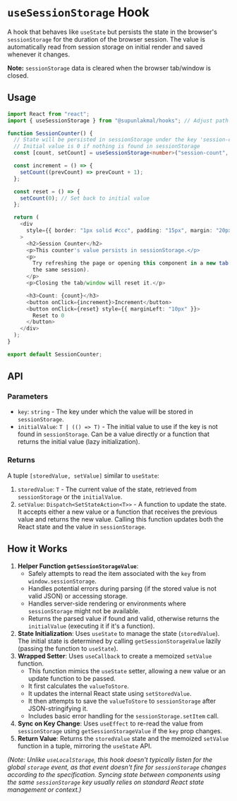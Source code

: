 # `useSessionStorage` Hook

A hook that behaves like `useState` but persists the state in the browser's `sessionStorage` for the duration of the browser session. The value is automatically read from session storage on initial render and saved whenever it changes.

**Note:** `sessionStorage` data is cleared when the browser tab/window is closed.

## Usage

```typescript
import React from "react";
import { useSessionStorage } from "@supunlakmal/hooks"; // Adjust path

function SessionCounter() {
  // State will be persisted in sessionStorage under the key 'session-count'
  // Initial value is 0 if nothing is found in sessionStorage
  const [count, setCount] = useSessionStorage<number>("session-count", 0);

  const increment = () => {
    setCount((prevCount) => prevCount + 1);
  };

  const reset = () => {
    setCount(0); // Set back to initial value
  };

  return (
    <div
      style={{ border: "1px solid #ccc", padding: "15px", margin: "20px 0" }}
    >
      <h2>Session Counter</h2>
      <p>This counter's value persists in sessionStorage.</p>
      <p>
        Try refreshing the page or opening this component in a new tab (within
        the same session).
      </p>
      <p>Closing the tab/window will reset it.</p>

      <h3>Count: {count}</h3>
      <button onClick={increment}>Increment</button>
      <button onClick={reset} style={{ marginLeft: "10px" }}>
        Reset to 0
      </button>
    </div>
  );
}

export default SessionCounter;
```

## API

### Parameters

- `key`: `string` - The key under which the value will be stored in `sessionStorage`.
- `initialValue`: `T | (() => T)` - The initial value to use if the key is not found in `sessionStorage`. Can be a value directly or a function that returns the initial value (lazy initialization).

### Returns

A tuple `[storedValue, setValue]` similar to `useState`:

1.  `storedValue`: `T` - The current value of the state, retrieved from `sessionStorage` or the `initialValue`.
2.  `setValue`: `Dispatch<SetStateAction<T>>` - A function to update the state. It accepts either a new value or a function that receives the previous value and returns the new value. Calling this function updates both the React state and the value in `sessionStorage`.

## How it Works

1.  **Helper Function `getSessionStorageValue`**:
    - Safely attempts to read the item associated with the `key` from `window.sessionStorage`.
    - Handles potential errors during parsing (if the stored value is not valid JSON) or accessing storage.
    - Handles server-side rendering or environments where `sessionStorage` might not be available.
    - Returns the parsed value if found and valid, otherwise returns the `initialValue` (executing it if it's a function).
2.  **State Initialization**: Uses `useState` to manage the state (`storedValue`). The initial state is determined by calling `getSessionStorageValue` lazily (passing the function to `useState`).
3.  **Wrapped Setter**: Uses `useCallback` to create a memoized `setValue` function.
    - This function mimics the `useState` setter, allowing a new value or an update function to be passed.
    - It first calculates the `valueToStore`.
    - It updates the internal React state using `setStoredValue`.
    - It then attempts to save the `valueToStore` to `sessionStorage` after JSON-stringifying it.
    - Includes basic error handling for the `sessionStorage.setItem` call.
4.  **Sync on Key Change**: Uses `useEffect` to re-read the value from `sessionStorage` using `getSessionStorageValue` if the `key` prop changes.
5.  **Return Value**: Returns the `storedValue` state and the memoized `setValue` function in a tuple, mirroring the `useState` API.

_(Note: Unlike `useLocalStorage`, this hook doesn't typically listen for the global `storage` event, as that event doesn't fire for `sessionStorage` changes according to the specification. Syncing state between components using the same `sessionStorage` key usually relies on standard React state management or context.)_
